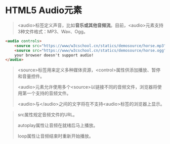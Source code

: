 # HTML5 Audio元素

> \<audio>标签定义声音，比如**音乐或其他音频流**。目前，\<audio>元素支持3种文件格式：MP3、Wav、Ogg。

```html
<audio controls>
	<source src="https://www/w3cschool.cn/statics/demosource/horse.mp3" type="audio/ogg">
    <source src="https://www/w3cschool.cn/statics/demosource/horse.ogg" type="audio/mpeg">
    your browser doesn't support audio!
</audio>
```

> \<source>标签用来定义多种媒体资源，\<control>属性供添加播放、暂停和音量控件。
>
> \<audio>元素允许使用多个\<source>以链接不同的音频文件，浏览器将使用第一个支持的音频文件。
>
> \<audio>与\</audio>之间的文字将在不支持\<audio>标签的浏览器上显示。

> src属性规定音频文件的URL。
>
> autoplay属性让音频在就绪后马上播放。
>
> loop属性让音频结束时重新开始播放。